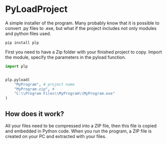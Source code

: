 # PyLoadProject
A simple installer of the program. Many probably know that it is possible to convert .py files to .exe, but what if the project includes not only modules and python files used.

```
pip install plp
```
First you need to have a Zip folder with your finished project to copy. Import the module, specify the parameters in the pyload function.

```python
import plp


plp.pyload(
    "MyProgram", # project name
    "MyProgram.zip", # 
    "C:\\Program Files\\MyProgram\\MyProgram.exe"
)

```

## How does it work?
All your files need to be compressed into a ZIP file, then this file is copied and embedded in Python code. When you run the program, a ZIP file is created on your PC and extracted with your files.
